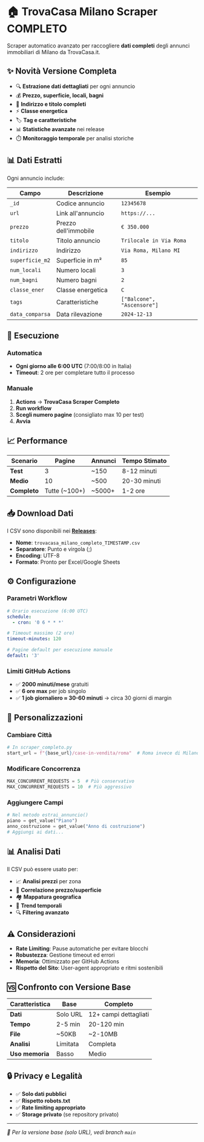 # 🏠 TrovaCasa Milano Scraper COMPLETO

Scraper automatico avanzato per raccogliere **dati completi** degli annunci immobiliari di Milano da TrovaCasa.it.

## ✨ Novità Versione Completa

- 🔍 **Estrazione dati dettagliati** per ogni annuncio
- 💰 **Prezzo, superficie, locali, bagni**
- 📍 **Indirizzo e titolo completi**
- ⚡ **Classe energetica** 
- 🏷️ **Tag e caratteristiche**
- 📊 **Statistiche avanzate** nei release
- ⏱️ **Monitoraggio temporale** per analisi storiche

## 📊 Dati Estratti

Ogni annuncio include:

| Campo | Descrizione | Esempio |
|-------|-------------|---------|
| `_id` | Codice annuncio | `12345678` |
| `url` | Link all'annuncio | `https://...` |
| `prezzo` | Prezzo dell'immobile | `€ 350.000` |
| `titolo` | Titolo annuncio | `Trilocale in Via Roma` |
| `indirizzo` | Indirizzo | `Via Roma, Milano MI` |
| `superficie_m2` | Superficie in m² | `85` |
| `num_locali` | Numero locali | `3` |
| `num_bagni` | Numero bagni | `2` |
| `classe_ener` | Classe energetica | `C` |
| `tags` | Caratteristiche | `["Balcone", "Ascensore"]` |
| `data_comparsa` | Data rilevazione | `2024-12-13` |

## 🚀 Esecuzione

### Automatica
- **Ogni giorno alle 6:00 UTC** (7:00/8:00 in Italia)
- **Timeout**: 2 ore per completare tutto il processo

### Manuale
1. **Actions** → **TrovaCasa Scraper Completo**
2. **Run workflow**
3. **Scegli numero pagine** (consigliato max 10 per test)
4. **Avvia**

## 📈 Performance

| Scenario | Pagine | Annunci | Tempo Stimato |
|----------|--------|---------|---------------|
| **Test** | 3 | ~150 | 8-12 minuti |
| **Medio** | 10 | ~500 | 20-30 minuti |
| **Completo** | Tutte (~100+) | ~5000+ | 1-2 ore |

## 📥 Download Dati

I CSV sono disponibili nei **[Releases](../../releases)**:
- **Nome**: `trovacasa_milano_completo_TIMESTAMP.csv`
- **Separatore**: Punto e virgola (;)
- **Encoding**: UTF-8
- **Formato**: Pronto per Excel/Google Sheets

## ⚙️ Configurazione

### Parametri Workflow

```yaml
# Orario esecuzione (6:00 UTC)
schedule:
  - cron: '0 6 * * *'

# Timeout massimo (2 ore)
timeout-minutes: 120

# Pagine default per esecuzione manuale
default: '3'
```

### Limiti GitHub Actions
- ✅ **2000 minuti/mese** gratuiti
- ✅ **6 ore max** per job singolo
- ✅ **1 job giornaliero ≈ 30-60 minuti** → circa 30 giorni di margin

## 🔧 Personalizzazioni

### Cambiare Città
```python
# In scraper_completo.py
start_url = f"{base_url}/case-in-vendita/roma"  # Roma invece di Milano
```

### Modificare Concorrenza
```python
MAX_CONCURRENT_REQUESTS = 5  # Più conservativo
MAX_CONCURRENT_REQUESTS = 10  # Più aggressivo
```

### Aggiungere Campi
```python
# Nel metodo estrai_annuncio()
piano = get_value("Piano")
anno_costruzione = get_value("Anno di costruzione")
# Aggiungi ai dati...
```

## 📊 Analisi Dati

Il CSV può essere usato per:
- 📈 **Analisi prezzi** per zona
- 📐 **Correlazione prezzo/superficie**
- 🏘️ **Mappatura geografica**
- 📅 **Trend temporali**
- 🔍 **Filtering avanzato**

## ⚠️ Considerazioni

- **Rate Limiting**: Pause automatiche per evitare blocchi
- **Robustezza**: Gestione timeout ed errori
- **Memoria**: Ottimizzato per GitHub Actions
- **Rispetto del Sito**: User-agent appropriato e ritmi sostenibili

## 🆚 Confronto con Versione Base

| Caratteristica | Base | Completo |
|---------------|------|----------|
| **Dati** | Solo URL | 12+ campi dettagliati |
| **Tempo** | 2-5 min | 20-120 min |
| **File** | ~50KB | ~2-10MB |
| **Analisi** | Limitata | Completa |
| **Uso memoria** | Basso | Medio |

## 🔒 Privacy e Legalità

- ✅ **Solo dati pubblici**
- ✅ **Rispetto robots.txt**
- ✅ **Rate limiting appropriato**
- ✅ **Storage privato** (se repository privato)

---

*🚀 Per la versione base (solo URL), vedi branch `main`*